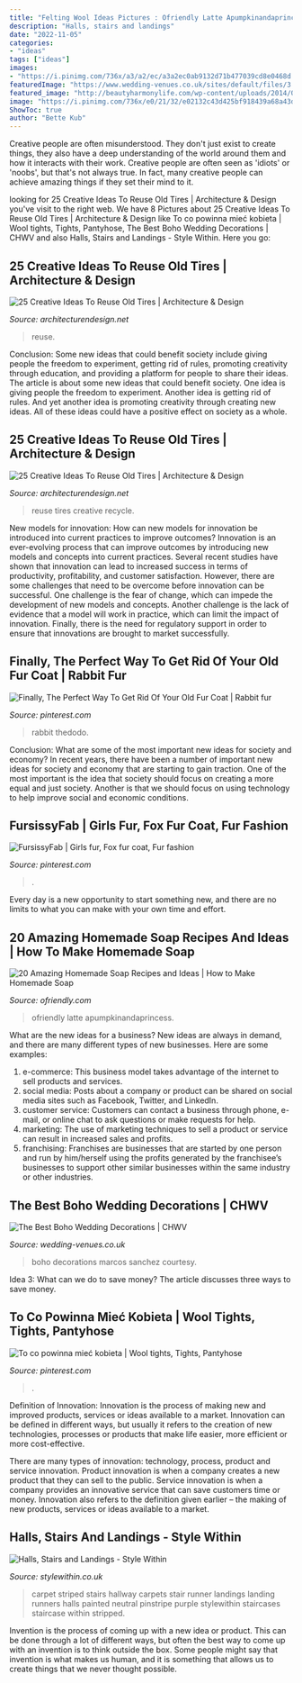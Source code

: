 ```yaml
---
title: "Felting Wool Ideas Pictures : Ofriendly Latte Apumpkinandaprincess"
description: "Halls, stairs and landings"
date: "2022-11-05"
categories:
- "ideas"
tags: ["ideas"]
images:
- "https://i.pinimg.com/736x/a3/a2/ec/a3a2ec0ab9132d71b477039cd8e0468d.jpg"
featuredImage: "https://www.wedding-venues.co.uk/sites/default/files/3.cacti-marcossanchez-the-best-boho-wedding-decorations.jpg"
featured_image: "http://beautyharmonylife.com/wp-content/uploads/2014/04/recycle-tures-for-you-home-5.jpg"
image: "https://i.pinimg.com/736x/e0/21/32/e02132c43d425bf918439a68a43d609f.jpg"
ShowToc: true
author: "Bette Kub"
---
```



Creative people are often misunderstood. They don't just exist to create things, they also have a deep understanding of the world around them and how it interacts with their work. Creative people are often seen as 'idiots' or 'noobs', but that's not always true. In fact, many creative people can achieve amazing things if they set their mind to it.

	

		
looking for 25 Creative Ideas To Reuse Old Tires | Architecture &amp; Design you've visit to the right web. We have 8 Pictures about 25 Creative Ideas To Reuse Old Tires | Architecture &amp; Design like To co powinna mieć kobieta | Wool tights, Tights, Pantyhose, The Best Boho Wedding Decorations | CHWV and also Halls, Stairs and Landings - Style Within. Here you go:
		
    
## 25 Creative Ideas To Reuse Old Tires | Architecture &amp; Design

<img loading=lazy src="https://cdn.architecturendesign.net/wp-content/uploads/2014/12/AD-OldTires1.jpg" onerror="this.onerror=null;this.src='https://tse3.mm.bing.net/th?id=OIP.Bw0WjsjDzgdiFDS-I8CBwwHaKj&amp;pid=15.1';" alt="25 Creative Ideas To Reuse Old Tires | Architecture &amp; Design">

_Source: architecturendesign.net_

>reuse. 

	

Conclusion: Some new ideas that could benefit society include giving people the freedom to experiment, getting rid of rules, promoting creativity through education, and providing a platform for people to share their ideas.
The article is about some new ideas that could benefit society. One idea is giving people the freedom to experiment. Another idea is getting rid of rules. And yet another idea is promoting creativity through creating new ideas. All of these ideas could have a positive effect on society as a whole.

    
## 25 Creative Ideas To Reuse Old Tires | Architecture &amp; Design

<img loading=lazy src="http://beautyharmonylife.com/wp-content/uploads/2014/04/recycle-tures-for-you-home-5.jpg" onerror="this.onerror=null;this.src='https://tse2.mm.bing.net/th?id=OIP.eonWFbk5qGfxIVxtq2Z9mwHaIl&amp;pid=15.1';" alt="25 Creative Ideas To Reuse Old Tires | Architecture &amp; Design">

_Source: architecturendesign.net_

>reuse tires creative recycle. 

	

New models for innovation: How can new models for innovation be introduced into current practices to improve outcomes?
Innovation is an ever-evolving process that can improve outcomes by introducing new models and concepts into current practices. Several recent studies have shown that innovation can lead to increased success in terms of productivity, profitability, and customer satisfaction. However, there are some challenges that need to be overcome before innovation can be successful. One challenge is the fear of change, which can impede the development of new models and concepts. Another challenge is the lack of evidence that a model will work in practice, which can limit the impact of innovation. Finally, there is the need for regulatory support in order to ensure that innovations are brought to market successfully.

    
## Finally, The Perfect Way To Get Rid Of Your Old Fur Coat | Rabbit Fur

<img loading=lazy src="https://i.pinimg.com/736x/e0/21/32/e02132c43d425bf918439a68a43d609f.jpg" onerror="this.onerror=null;this.src='https://tse1.mm.bing.net/th?id=OIP.yMOayQiizF7rm_h3WZF7oAAAAA&amp;pid=15.1';" alt="Finally, The Perfect Way To Get Rid Of Your Old Fur Coat | Rabbit fur">

_Source: pinterest.com_

>rabbit thedodo. 

	

Conclusion: What are some of the most important new ideas for society and economy?
In recent years, there have been a number of important new ideas for society and economy that are starting to gain traction. One of the most important is the idea that society should focus on creating a more equal and just society. Another is that we should focus on using technology to help improve social and economic conditions.

    
## FursissyFab | Girls Fur, Fox Fur Coat, Fur Fashion

<img loading=lazy src="https://i.pinimg.com/736x/58/1c/8c/581c8c1fb6cd1151368e791cc7be432b.jpg" onerror="this.onerror=null;this.src='https://tse2.mm.bing.net/th?id=OIP.ysmlP-L6OCU19Il2pj7EtwHaKY&amp;pid=15.1';" alt="FursissyFab | Girls fur, Fox fur coat, Fur fashion">

_Source: pinterest.com_

>. 

	

Every day is a new opportunity to start something new, and there are no limits to what you can make with your own time and effort.

    
## 20 Amazing Homemade Soap Recipes And Ideas | How To Make Homemade Soap

<img loading=lazy src="https://ofriendly.com/wp-content/uploads/2016/11/homemade-soap/5-homemade-soap-recipes-ideas.jpg" onerror="this.onerror=null;this.src='https://tse3.mm.bing.net/th?id=OIP.0fSVdtVMJht-1JhQrVLiiwHaLF&amp;pid=15.1';" alt="20 Amazing Homemade Soap Recipes and Ideas | How to Make Homemade Soap">

_Source: ofriendly.com_

>ofriendly latte apumpkinandaprincess. 

	

What are the new ideas for a business?
New ideas are always in demand, and there are many different types of new businesses. Here are some examples: 
1. e-commerce: This business model takes advantage of the internet to sell products and services. 
2. social media: Posts about a company or product can be shared on social media sites such as Facebook, Twitter, and LinkedIn. 
3. customer service: Customers can contact a business through phone, e-mail, or online chat to ask questions or make requests for help. 
4. marketing: The use of marketing techniques to sell a product or service can result in increased sales and profits. 
5. franchising: Franchises are businesses that are started by one person and run by him/herself using the profits generated by the franchisee’s businesses to support other similar businesses within the same industry or other industries.

    
## The Best Boho Wedding Decorations | CHWV

<img loading=lazy src="https://www.wedding-venues.co.uk/sites/default/files/3.cacti-marcossanchez-the-best-boho-wedding-decorations.jpg" onerror="this.onerror=null;this.src='https://tse1.mm.bing.net/th?id=OIP.ZFol8WPccgIhJnBvHYqGqAHaLH&amp;pid=15.1';" alt="The Best Boho Wedding Decorations | CHWV">

_Source: wedding-venues.co.uk_

>boho decorations marcos sanchez courtesy. 

	

Idea 3: What can we do to save money?
The article discusses three ways to save money.

    
## To Co Powinna Mieć Kobieta | Wool Tights, Tights, Pantyhose

<img loading=lazy src="https://i.pinimg.com/736x/a3/a2/ec/a3a2ec0ab9132d71b477039cd8e0468d.jpg" onerror="this.onerror=null;this.src='https://tse3.mm.bing.net/th?id=OIP.9IyBAiWWDR389ahyT7SUXwHaLG&amp;pid=15.1';" alt="To co powinna mieć kobieta | Wool tights, Tights, Pantyhose">

_Source: pinterest.com_

>. 

	

Definition of Innovation:
Innovation is the process of making new and improved products, services or ideas available to a market. Innovation can be defined in different ways, but usually it refers to the creation of new technologies, processes or products that make life easier, more efficient or more cost-effective.

There are many types of innovation: technology, process, product and service innovation. Product innovation is when a company creates a new product that they can sell to the public. Service innovation is when a company provides an innovative service that can save customers time or money. Innovation also refers to the definition given earlier – the making of new products, services or ideas available to a market.

    
## Halls, Stairs And Landings - Style Within

<img loading=lazy src="https://www.stylewithin.co.uk/wp-content/uploads/2015/01/up-striped-stairs-e1421267670127-603x1071.jpg" onerror="this.onerror=null;this.src='https://tse1.mm.bing.net/th?id=OIP.MNZqnpi84aMuQoIsuow8CAHaNJ&amp;pid=15.1';" alt="Halls, Stairs and Landings - Style Within">

_Source: stylewithin.co.uk_

>carpet striped stairs hallway carpets stair runner landings landing runners halls painted neutral pinstripe purple stylewithin staircases staircase within stripped. 

	

Invention is the process of coming up with a new idea or product. This can be done through a lot of different ways, but often the best way to come up with an invention is to think outside the box. Some people might say that invention is what makes us human, and it is something that allows us to create things that we never thought possible.

